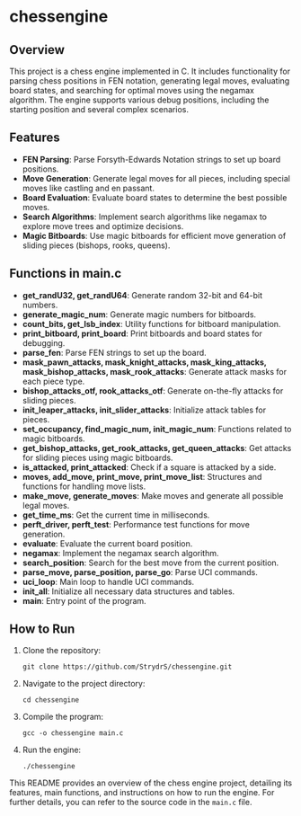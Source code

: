 # chessengine

## Overview
This project is a chess engine implemented in C. It includes functionality for parsing chess positions in FEN notation, generating legal moves, evaluating board states, and searching for optimal moves using the negamax algorithm. The engine supports various debug positions, including the starting position and several complex scenarios.

## Features
- **FEN Parsing**: Parse Forsyth-Edwards Notation strings to set up board positions.
- **Move Generation**: Generate legal moves for all pieces, including special moves like castling and en passant.
- **Board Evaluation**: Evaluate board states to determine the best possible moves.
- **Search Algorithms**: Implement search algorithms like negamax to explore move trees and optimize decisions.
- **Magic Bitboards**: Use magic bitboards for efficient move generation of sliding pieces (bishops, rooks, queens).

## Functions in main.c
- **get_randU32, get_randU64**: Generate random 32-bit and 64-bit numbers.
- **generate_magic_num**: Generate magic numbers for bitboards.
- **count_bits, get_lsb_index**: Utility functions for bitboard manipulation.
- **print_bitboard, print_board**: Print bitboards and board states for debugging.
- **parse_fen**: Parse FEN strings to set up the board.
- **mask_pawn_attacks, mask_knight_attacks, mask_king_attacks, mask_bishop_attacks, mask_rook_attacks**: Generate attack masks for each piece type.
- **bishop_attacks_otf, rook_attacks_otf**: Generate on-the-fly attacks for sliding pieces.
- **init_leaper_attacks, init_slider_attacks**: Initialize attack tables for pieces.
- **set_occupancy, find_magic_num, init_magic_num**: Functions related to magic bitboards.
- **get_bishop_attacks, get_rook_attacks, get_queen_attacks**: Get attacks for sliding pieces using magic bitboards.
- **is_attacked, print_attacked**: Check if a square is attacked by a side.
- **moves, add_move, print_move, print_move_list**: Structures and functions for handling move lists.
- **make_move, generate_moves**: Make moves and generate all possible legal moves.
- **get_time_ms**: Get the current time in milliseconds.
- **perft_driver, perft_test**: Performance test functions for move generation.
- **evaluate**: Evaluate the current board position.
- **negamax**: Implement the negamax search algorithm.
- **search_position**: Search for the best move from the current position.
- **parse_move, parse_position, parse_go**: Parse UCI commands.
- **uci_loop**: Main loop to handle UCI commands.
- **init_all**: Initialize all necessary data structures and tables.
- **main**: Entry point of the program.

## How to Run
1. Clone the repository:
   ```
   git clone https://github.com/StrydrS/chessengine.git
   ```
2. Navigate to the project directory:
   ```
   cd chessengine
   ```
3. Compile the program:
   ```
   gcc -o chessengine main.c
   ```
4. Run the engine:
   ```
   ./chessengine
   ```

This README provides an overview of the chess engine project, detailing its features, main functions, and instructions on how to run the engine. For further details, you can refer to the source code in the `main.c` file.
